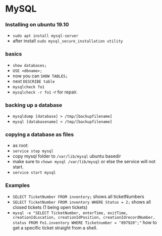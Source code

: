 # MySQL

### Installing on ubuntu 19.10

- `sudo apt install mysql-server`
- after install `sudo mysql_secure_installation utility`

### basics

- `show databases;`
- `USE <dbname>;`
- now you can `SHOW TABLES;`
- next `DESCRIBE table` 
- `mysqlcheck fo1`
- `mysqlcheck -r fo1` *-r* for repair.

### backing up a database

- `mysqldump [database] > /tmp/[backupfilename]`
- `mysql [databasename] < /tmp/[backupfilename]`

### copying a database as files

- as root:
- `service stop mysql`
- copy mysql folder to `/var/lib/mysql` ubuntu basedir
- make sure to `chown mysql /var/lib/mysql` or else the service will not start.
- `service start mysql`


### Examples
- `SELECT TicketNumber FROM inventory;` shows all ticketNumbers
- `SELECT TicketNumber FROM inventory WHERE Status = 2;` shows all closed tickets (1 being open tickets)
-	`mysql -e "SELECT TicketNumber, enterTime, exitTime, creationIdLocation, creationIdPosition, creationIdrecordNumber, status FROM Fo1.inventory WHERE Ticketnumber = "897920";"` how to get a specific ticket straight from a shell. 
